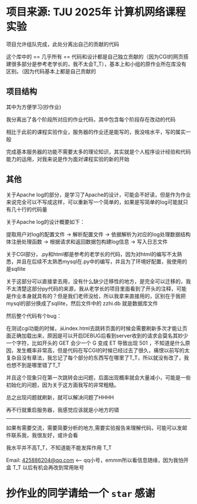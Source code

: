 # 项目来源: TJU 2025年 计算机网络课程实验

项目允许组队完成，此处分离出自己的贡献的代码

这个库中的 == 几乎所有 == 代码和设计都是自己独立贡献的（因为CGI的网页搭建很多部分是参考老学长的，我不太会T_T），基本上和小组的原作业所在库没有区别。（因为代码基本上都是自己贡献的


## 项目结构

其中为方便学习(抄作业)

我分离出了各个阶段所对应的作业代码，其中包含每个阶段存在改动的代码

相比于此前的课程实验作业，服务器的作业还是能写的，我没啥水平，写的属实一般

完成基本服务器的功能不需要太多的理论知识，其实就是个人程序设计经验和代码能力的运用，对我来说是作为面对课程实验的新的开始

## 其他

关于Apache log的部分，是学习了Apache的设计，可能会不好读，但是作为作业来说完全可以不写成这样，可以重新写一个简单的，如果是写简单的log可能就只有几十行的代码量

关于Apache log的设计概要如下：

提取用户对log的配置文件 -> 解析配置文件 -> 依据解析为对应的log处理数据结构体注册处理函数 -> 根据请求和返回数据包构建log信息 -> 写入日志文件

关于CGI部分，.py和html都是参考的老学长的代码，因为对html的编写不太熟悉，并且在后续不太熟悉mysql在.py中的编写，并且为了环境好配置，我使用的是sqllite

关于这部分可以直接拿去用，没有什么缺少迁移性的地方，是完全可以迁移的，我不太清楚这部分py代码的来源，我从老学长的项目里面看到了开头的注释，可能是作业本身就具有的？但是我们老师没给，所以我拿来直接用的，区别在于我把mysql的部分换成了sqllite，然后文件中的 zzhi.db 就是数据库文件

然后整个代码有个bug：

在测试cgi功能的时候，从index.html去跳转页面的时候会需要刷新多次才能让页面正确加载出来，原因是可以开启DEBUG后看到server收到的请求会莫名其妙少一个字符，比如开头的 GET 会少一个 G 变成 ET 导致出现 501 ，不知道是什么原因，发生概率非常高，但是代码在写CGI的时候已经过去了很久，痛恨以前写的太复杂且没有章法，我忘记了每个部分的东西写在哪里了T_T，所以就没有改了，我也想不到是哪里错了T_T

并且这个现象只在第一次跳转会出问题，后面出现概率就会大量减小，可能是一些初始化的问题，因为关于这方面我写的非常粗糙。

总之出现问题就刷新，就可以解决问题了HHHH

再不行就重启服务器，我感觉应该就是小地方的错

---

如果有需要交流，需要简要分析的地方,需要实验报告来理解代码，可能可以发邮件联系我，我很友好，或许会看

我水平并不高T_T，不知道能不能发挥作用 T_T

Email: 425886204@qq.com  <--  qq小号，emmm所以看信息随缘，因为我怕开盒 T_T 以后有机会再改到常用账号


# 抄作业的同学请给一个 `star` 感谢
